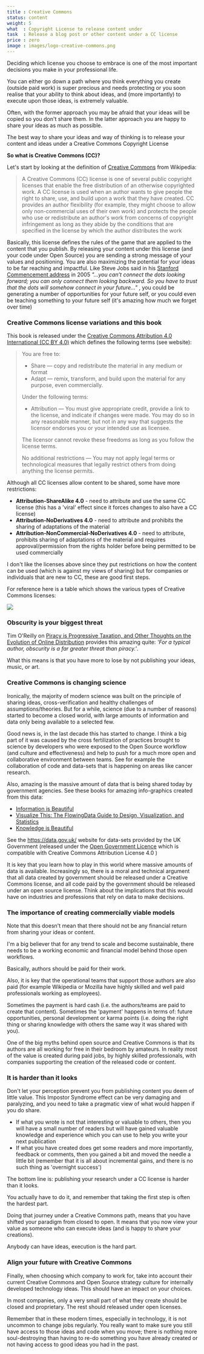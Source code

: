 ```yaml
---
title : Creative Commons
status: content
weight: 5
what  : Copyright License to release content under
task  : Release a blog post or other content under a CC license
price : zero
image : images/logo-creative-commons.png
---
```


Deciding which license you choose to embrace is one of the most important decisions you make in your professional life.

You can either go down a path where you think everything you create (outside paid work) is super precious and needs protecting or you soon realise that your ability to think about ideas, and (more importantly) to execute upon those ideas, is extremely valuable.

Often, with the former approach you may be afraid that your ideas will be copied so you don't share them. In the latter approach you are happy to share your ideas as much as possible. 

The best way to share your ideas and way of thinking is to release your content and ideas under a Creative Commons Copyright License 

**So what is Creative Commons (CC)?**

Let's start by looking at the definition of [Creative Commons](https://en.wikipedia.org/wiki/Creative_Commons) from Wikipedia:

> A Creative Commons (CC) license is one of several public copyright licenses that enable the free distribution of an otherwise copyrighted work. A CC license is used when an author wants to give people the right to share, use, and build upon a work that they have created. CC provides an author flexibility (for example, they might choose to allow only non-commercial uses of their own work) and protects the people who use or redistribute an author's work from concerns of copyright infringement as long as they abide by the conditions that are specified in the license by which the author distributes the work

Basically, this license defines the rules of the game that are applied to the content that you publish. By releasing your content under this license (and your code under Open Source) you are sending a strong message of your values and positioning. You are also maximizing the potential for your ideas to be far reaching and impactful. Like Steve Jobs said in his [Stanford Commencement address](https://news.stanford.edu/2005/06/14/jobs-061505/) in 2005 _"...you can’t connect the dots looking forward; you can only connect them looking backward. So you have to trust that the dots will somehow connect in your future..."_ , you could be generating a number of opportunities for your future self, or you could even be teaching something to your future self (it's amazing how much we forget over time)

### Creative Commons license variations and this book

This book is released under the [Creative Commons Attribution 4.0 International (CC BY 4.0)](https://creativecommons.org/licenses/by/4.0/deed.en_US) which defines the following terms (see website):

> You are free to:
>
> - Share — copy and redistribute the material in any medium or format
> - Adapt — remix, transform, and build upon the material for any purpose, even commercially.
>
> Under the following terms:
>  - Attribution — You must give appropriate credit, provide a link to the license, and indicate if changes were made. You may do so in any reasonable manner, but not in any way that suggests the licensor endorses you or your intended use as licensee.
>
> The licensor cannot revoke these freedoms as long as you follow the license terms.
>
> No additional restrictions — You may not apply legal terms or technological measures that legally restrict others from doing anything the license permits.

Although all CC licenses allow content to be shared, some have more restrictions:
 
 - **Attribution-ShareAlike 4.0** - need to attribute and use the same CC license (this has a 'viral' effect since it forces changes to also have a CC license)
 - **Attribution-NoDerivatives 4.0** - need to attribute and prohibits the sharing of adaptations of the material
 - **Attribution-NonCommercial-NoDerivatives 4.0** -  need to attribute, prohibits sharing of adaptations of the material and requires approval/permission from the rights holder before being permitted to be used commercially 
 
I don't like the licenses above since they put restrictions on how the content can be used (which is against my views of sharing) but for companies or individuals that are new to CC, these are good first steps.

For reference here is a table which shows the various types of Creative Commons licenses:

 [![](images/wikipedia-creative-commons-licenses.png)](https://en.wikipedia.org/wiki/Creative_Commons_license)


### Obscurity is your biggest threat

 Tim O'Reilly on [Piracy is Progressive Taxation, and Other Thoughts on the Evolution of Online Distribution](http://www.openp2p.com/pub/a/p2p/2002/12/11/piracy.html) provides this amazing quite: _'For a typical author, obscurity is a far greater threat than piracy.'_. 

 What this means is that you have more to lose by not publishing your ideas, music, or art. 

### Creative Commons is changing science

Ironically, the majority of modern science was built on the principle of sharing ideas, cross-verification and healthy challenges of assumptions/theories. But for a while, science (due to a number of reasons) started to become a closed world, with large amounts of information and data only being available to a selected few.
 
Good news is, in the last decade this has started to change. I think a big part of it was caused by the cross fertilization of practices brought to science by developers who were exposed to the Open Source workflow (and culture and effectiveness) and help to push for a much more open and collaborative environment between teams. See for example the collaboration of code and data-sets that is happening on areas like cancer research.

Also, amazing is the massive amount of data that is being shared today by government agencies. See these books for amazing info-graphics created from this data:

 - [Information is Beautiful](https://www.amazon.co.uk/Information-Beautiful-New-David-McCandless/dp/0007492898)
 - [Visualize This: The FlowingData Guide to Design, Visualization, and Statistics](https://www.amazon.co.uk/Visualize-This-FlowingData-Visualization-Statistics/dp/0470944889)
 - [Knowledge is Beautiful ](https://www.amazon.co.uk/Knowledge-Beautiful-David-McCandless/dp/0007427921)

See the https://data.gov.uk/ website for data-sets provided by the UK Government (released under the [Open Government Licence](http://www.nationalarchives.gov.uk/doc/open-government-licence/version/3/) which is compatible with Creative Commons Attribution License 4.0 )

It is key that you learn how to play in this world where massive amounts of data is available. Increasingly so, there is a moral and technical argument that all data created by government should be released under a Creative Commons license, and all code paid by the government should be released under an open source license. Think about the implications that this would have on industries and professions that rely on data to make decisions.

### The importance of creating commercially viable models

Note that this doesn't mean that there should not be any financial return from sharing your ideas or content.

I'm a big believer that for any trend to scale and become sustainable, there needs to be a working economic and financial model behind those open workflows.

Basically, authors should be paid for their work.

Also, it is key that the operational teams that support those authors are also paid (for example Wikipedia or Mozilla have highly skilled and well paid professionals working as employees). 

Sometimes the payment is hard cash (i.e. the authors/teams are paid to create that content).  Sometimes the 'payment' happens in terms of: future opportunities, personal development or karma points (i.e. doing the right thing or sharing knowledge with others the same way it was shared with you).

One of the big myths behind open source and Creative Commons is that its authors are all working for free in their bedroom by amateurs. In reality most of the value is created during paid jobs, by highly skilled professionals, with companies supporting the creation of the released code or content.

### It is harder than it looks

Don't let your perception prevent you from publishing content you deem of little value. This Impostor Syndrome effect can be very damaging and paralyzing, and you need to take a pragmatic view of what would happen if you do share.

 - If what you wrote is not that interesting or valuable to others, then you will have a small number of readers but will have gained valuable knowledge and experience which you can use to help you write your next publication
 - If what you have created does get some readers and more importantly, feedback or comments, then you gained a bit and moved the needle a little bit (remember that it is all about incremental gains, and there is no such thing as 'overnight success')

The bottom line is: publishing your research under a CC license is harder than it looks. 

You actually have to do it, and remember that taking the first step is often the hardest part.

Doing that journey under a Creative Commons path, means that you have shifted your paradigm from closed to open. It means that you now view your value as someone who can execute ideas (and is happy to share your creations).

Anybody can have ideas, execution is the hard part.    

### Align your future with Creative Commons

Finally, when choosing which company to work for, take into account their current Creative Commons and Open Source strategy culture for internally developed technology ideas. This should have an impact on your choices.

In most companies, only a very small part of what they create should be closed and proprietary. The rest should released under open licenses.

Remember that in these modern times, especially in technology, it is not uncommon to change jobs regularly. You really want to make sure  you still have access to those ideas and code when you move; there is nothing more soul-destroying than having to re-do something you have already created or not having access to good ideas you had in the past.

